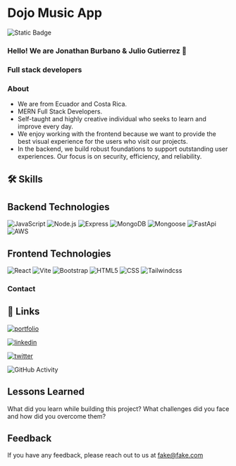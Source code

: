 # Dojo Music App

![Static Badge](https://img.shields.io/badge/Bootcamp-Coding%20Dojo-05A9E1)


###  Hello! We are Jonathan Burbano & Julio Gutierrez 🚀
### Full stack developers

### About 
- We are from Ecuador and Costa Rica.
- MERN Full Stack Developers.
- Self-taught and highly creative individual who seeks to learn and improve every day.
- We enjoy working with the frontend because we want to provide the best visual experience for the users who visit our projects.
- In the backend, we build robust foundations to support outstanding user experiences. Our focus is on security, efficiency, and reliability.

## 🛠 Skills
## Backend Technologies
![JavaScript](https://img.shields.io/badge/-JavaScript-333333?style=flat&logo=javascript)
![Node.js](https://img.shields.io/badge/-Node.js-333333?style=flat&logo=node.js)
![Express](https://img.shields.io/badge/-Express-333333?style=flat&logo=express)
![MongoDB](https://img.shields.io/badge/-MongoDB-333333?style=flat&logo=MongoDB)
![Mongoose](https://img.shields.io/badge/-Mongoose-333333?style=flat&logo=Mongoose)	
![FastApi](https://img.shields.io/badge/-FastApi-333333?style=flat&logo=FastApi)
![AWS](https://img.shields.io/badge/-AWS-333333?style=flat&logo=amazon)



## Frontend Technologies
![React](https://img.shields.io/badge/-React-333333?style=flat&logo=react)
![Vite](https://img.shields.io/badge/-Vite-333333?style=flat&logo=vite)
![Bootstrap](https://img.shields.io/badge/-Bootstrap-333333?style=flat&logo=Bootstrap)
![HTML5](https://img.shields.io/badge/-HTML5-333333?style=flat&logo=HTML5)
![CSS](https://img.shields.io/badge/-CSS-333333?style=flat&logo=CSS3&logoColor=1572B6)
![Tailwindcss](https://img.shields.io/badge/-Tailwindcss-333333?style=flat&logo=Tailwindcss)


### Contact 

## 🔗 Links
[![portfolio](https://img.shields.io/badge/my_portfolio-000?style=for-the-badge&logo=ko-fi&logoColor=white)]()

[![linkedin](https://img.shields.io/badge/linkedin-0A66C2?style=for-the-badge&logo=linkedin&logoColor=white)](https://www.linkedin.com/)

[![twitter](https://img.shields.io/badge/twitter-1DA1F2?style=for-the-badge&logo=twitter&logoColor=white)](https://twitter.com/)

 


![GitHub Activity](https://github-readme-stats.vercel.app/api?username=juliogutierrezm&show_icons=true)


## Lessons Learned

What did you learn while building this project? What challenges did you face and how did you overcome them?


## Feedback

If you have any feedback, please reach out to us at fake@fake.com
